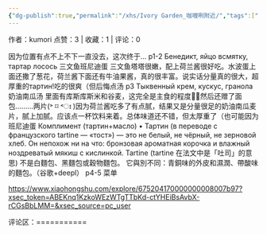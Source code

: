 ```yaml
---
{"dg-publish":true,"permalink":"/xhs/Ivory Garden_咖喱咧附近/","tags":["rednote","圣彼得堡"],"created":"2025-03-17T22:48:24.402+08:00","updated":"2025-03-19T21:51:43.145+08:00"}
---
```


作者：kumori
点赞：3   |   收藏：1   |   评论：0

因为位置有点不上不下一直没去，这次终于…
p1-2 Бенедикт, яйцо всмятку, тартар лосось 三文鱼班尼迪蛋 三文鱼塔塔很嫩，配上荷兰酱很好吃。水波蛋上面还撒了葱花，荷兰酱下面还有牛油果酱，真的很丰富。说实话分量真的很大，超厚重的тартин!吃的很爽（但后悔点汤
p3 Тыквенный крем, кускус, гранола 奶油南瓜汤 里面有库斯库斯米和谷麦，这完全是主食的程度🤦‍♀️然后还赠了面包………两片(˃ ⌑ ˂ഃ )因为荷兰酱吃多了有点腻，结果又是分量很足的奶油南瓜麦片，腻上加腻。应该点一杯饮料来着。总体味道还不错，但太厚重了（也可能因为班尼迪蛋
Комплимент (тартин+масло)
• Тартин (в переводе с французского tartine — «тост») — это не белый, не чёрный, не зерновой хлеб. Он непохож ни на что: бронзовая ароматная корочка и влажный ноздреватый мякиш с кислинкой. Tartine (tartine 在法文中是「吐司」的意思) 不是白麵包、黑麵包或穀物麵包。 它與別不同：青銅味的外皮和濕潤、帶酸味的麵包。（谷歌+deepl）
p4-5 菜单

https://www.xiaohongshu.com/explore/675204170000000008007b97?xsec_token=ABEKnq1KzkoWEzWTgTTbKd-ctYHEiBsAvbX-rCGsBbLMM=&xsec_source=pc_user

评论区：===========

